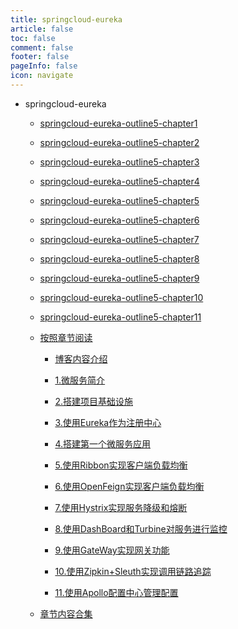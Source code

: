 ```yaml
---
title: springcloud-eureka
article: false
toc: false
comment: false
footer: false
pageInfo: false
icon: navigate
---
```


- springcloud-eureka

    - <a class="breadcrumb-link" href="springcloud-eureka-outline5-chapter1.html">springcloud-eureka-outline5-chapter1</a>

    - <a class="breadcrumb-link" href="springcloud-eureka-outline5-chapter2.html">springcloud-eureka-outline5-chapter2</a>

    - <a class="breadcrumb-link" href="springcloud-eureka-outline5-chapter3.html">springcloud-eureka-outline5-chapter3</a>

    - <a class="breadcrumb-link" href="springcloud-eureka-outline5-chapter4.html">springcloud-eureka-outline5-chapter4</a>

    - <a class="breadcrumb-link" href="springcloud-eureka-outline5-chapter5.html">springcloud-eureka-outline5-chapter5</a>

    - <a class="breadcrumb-link" href="springcloud-eureka-outline5-chapter6.html">springcloud-eureka-outline5-chapter6</a>

    - <a class="breadcrumb-link" href="springcloud-eureka-outline5-chapter7.html">springcloud-eureka-outline5-chapter7</a>

    - <a class="breadcrumb-link" href="springcloud-eureka-outline5-chapter8.html">springcloud-eureka-outline5-chapter8</a>

    - <a class="breadcrumb-link" href="springcloud-eureka-outline5-chapter9.html">springcloud-eureka-outline5-chapter9</a>

    - <a class="breadcrumb-link" href="springcloud-eureka-outline5-chapter10.html">springcloud-eureka-outline5-chapter10</a>

    - <a class="breadcrumb-link" href="springcloud-eureka-outline5-chapter11.html">springcloud-eureka-outline5-chapter11</a>

    - <a class="breadcrumb-link" href="shardings">按照章节阅读</a>


        - <a class="breadcrumb-link" href="shardings/springcloud-eureka-chapter-0.博客内容介绍.html">博客内容介绍</a>

        - <a class="breadcrumb-link" href="shardings/springcloud-eureka-chapter-1.微服务简介.html">1.微服务简介</a>

        - <a class="breadcrumb-link" href="shardings/springcloud-eureka-chapter-2.搭建项目基础设施.html">2.搭建项目基础设施</a>

        - <a class="breadcrumb-link" href="shardings/springcloud-eureka-chapter-3.使用Eureka作为注册中心.html">3.使用Eureka作为注册中心</a>

        - <a class="breadcrumb-link" href="shardings/springcloud-eureka-chapter-4.搭建第一个微服务应用.html">4.搭建第一个微服务应用</a>

        - <a class="breadcrumb-link" href="shardings/springcloud-eureka-chapter-5.使用Ribbon实现客户端负载均衡.html">5.使用Ribbon实现客户端负载均衡</a>

        - <a class="breadcrumb-link" href="shardings/springcloud-eureka-chapter-6.使用OpenFeign实现客户端负载均衡.html">6.使用OpenFeign实现客户端负载均衡</a>

        - <a class="breadcrumb-link" href="shardings/springcloud-eureka-chapter-7.使用Hystrix实现服务降级和熔断.html">7.使用Hystrix实现服务降级和熔断</a>

        - <a class="breadcrumb-link" href="shardings/springcloud-eureka-chapter-8.使用DashBoard和Turbine对服务进行监控.html">8.使用DashBoard和Turbine对服务进行监控</a>

        - <a class="breadcrumb-link" href="shardings/springcloud-eureka-chapter-9.使用GateWay实现网关功能.html">9.使用GateWay实现网关功能</a>

        - <a class="breadcrumb-link" href="shardings/springcloud-eureka-chapter-10.使用Zipkin+Sleuth实现调用链路追踪.html">10.使用Zipkin+Sleuth实现调用链路追踪</a>

        - <a class="breadcrumb-link" href="shardings/springcloud-eureka-chapter-11.使用Apollo配置中心管理配置.html">11.使用Apollo配置中心管理配置</a>

    - <a class="breadcrumb-link" href="springcloud-eureka.html#intro">章节内容合集</a>
